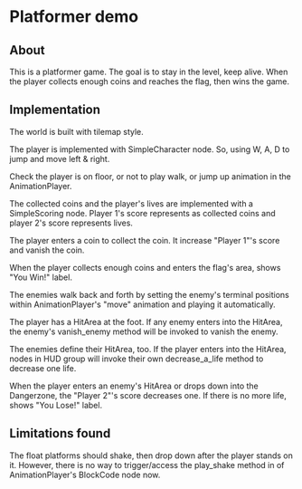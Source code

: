 # Platformer demo

## About

This is a platformer game. The goal is to stay in the level, keep alive.
When the player collects enough coins and reaches the flag, then wins
the game.

## Implementation

The world is built with tilemap style.

The player is implemented with SimpleCharacter node. So, using W, A, D to jump
and move left & right.

Check the player is on floor, or not to play walk, or jump up animation in the
AnimationPlayer.

The collected coins and the player's lives are implemented with a SimpleScoring
node. Player 1's score represents as collected coins and player 2's score
represents lives.

The player enters a coin to collect the coin. It increase "Player 1"'s score and
vanish the coin.

When the player collects enough coins and enters the flag's area, shows "You
Win!" label.

The enemies walk back and forth by setting the enemy's terminal positions within
AnimationPlayer's "move" animation and playing it automatically.

The player has a HitArea at the foot. If any enemy enters into the HitArea, the
enemy's vanish_enemy method will be invoked to vanish the enemy.

The enemies define their HitArea, too. If the player enters into the HitArea,
nodes in HUD group will invoke their own decrease_a_life method to decrease one
life.

When the player enters an enemy's HitArea or drops down into the Dangerzone, the
"Player 2"'s score decreases one. If there is no more life, shows "You Lose!"
label.

## Limitations found

The float platforms should shake, then drop down after the player stands on it.
However, there is no way to trigger/access the play_shake method in of
AnimationPlayer's BlockCode node now.
